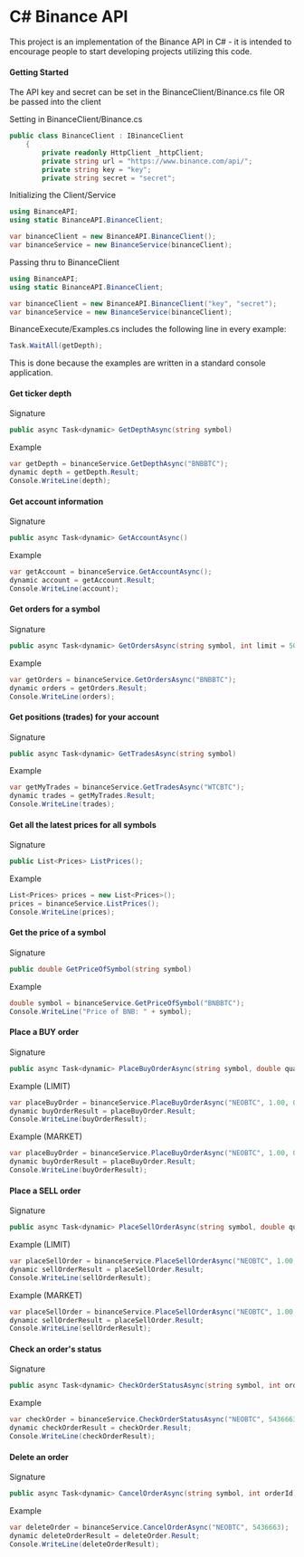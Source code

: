 # C# Binance API
This project is an implementation of the Binance API in C# - it is intended to encourage people to start developing projects utilizing this code.

#### Getting Started

The API key and secret can be set in the BinanceClient/Binance.cs file OR be passed into the client

Setting in BinanceClient/Binance.cs
```c#
public class BinanceClient : IBinanceClient
    {
        private readonly HttpClient _httpClient;
        private string url = "https://www.binance.com/api/";
        private string key = "key";
        private string secret = "secret";
```
Initializing the Client/Service
```c#
using BinanceAPI;
using static BinanceAPI.BinanceClient;

var binanceClient = new BinanceAPI.BinanceClient();
var binanceService = new BinanceService(binanceClient);
```
Passing thru to BinanceClient
```c#
using BinanceAPI;
using static BinanceAPI.BinanceClient;

var binanceClient = new BinanceAPI.BinanceClient("key", "secret");
var binanceService = new BinanceService(binanceClient);
```

BinanceExecute/Examples.cs includes the following line in every example:
```c#
Task.WaitAll(getDepth);
```
This is done because the examples are written in a standard console application.


#### Get ticker depth
Signature
```c#
public async Task<dynamic> GetDepthAsync(string symbol)
```
Example
```c#
var getDepth = binanceService.GetDepthAsync("BNBBTC"); 
dynamic depth = getDepth.Result;
Console.WriteLine(depth);
```
#### Get account information
Signature
```c#
public async Task<dynamic> GetAccountAsync()
```
Example
```c#
var getAccount = binanceService.GetAccountAsync();
dynamic account = getAccount.Result;
Console.WriteLine(account);
```
#### Get orders for a symbol
Signature
```c#
public async Task<dynamic> GetOrdersAsync(string symbol, int limit = 500)
```
Example
```c#
var getOrders = binanceService.GetOrdersAsync("BNBBTC");
dynamic orders = getOrders.Result;
Console.WriteLine(orders);
```
#### Get positions (trades) for your account
Signature
```c#
public async Task<dynamic> GetTradesAsync(string symbol)
```
Example
```c#
var getMyTrades = binanceService.GetTradesAsync("WTCBTC");
dynamic trades = getMyTrades.Result;
Console.WriteLine(trades);
```
#### Get all the latest prices for all symbols
Signature
```c#
public List<Prices> ListPrices();
```
Example
```c#
List<Prices> prices = new List<Prices>();
prices = binanceService.ListPrices();
Console.WriteLine(prices);
```
#### Get the price of a symbol
Signature
```c#
public double GetPriceOfSymbol(string symbol)
```
Example
```c#
double symbol = binanceService.GetPriceOfSymbol("BNBBTC");
Console.WriteLine("Price of BNB: " + symbol);
```
#### Place a BUY order
Signature
```c#
public async Task<dynamic> PlaceBuyOrderAsync(string symbol, double quantity, double price, string type = "LIMIT")
```
Example (LIMIT)
```c#
var placeBuyOrder = binanceService.PlaceBuyOrderAsync("NEOBTC", 1.00, 00.008851);
dynamic buyOrderResult = placeBuyOrder.Result;
Console.WriteLine(buyOrderResult);
```
Example (MARKET)
```c#
var placeBuyOrder = binanceService.PlaceBuyOrderAsync("NEOBTC", 1.00, 0, "MARKET");
dynamic buyOrderResult = placeBuyOrder.Result;
Console.WriteLine(buyOrderResult);
```
#### Place a SELL order
Signature
```c#
public async Task<dynamic> PlaceSellOrderAsync(string symbol, double quantity, double price, string type = "LIMIT")
```
Example (LIMIT)
```c#
var placeSellOrder = binanceService.PlaceSellOrderAsync("NEOBTC", 1.00, 00.008851);
dynamic sellOrderResult = placeSellOrder.Result;
Console.WriteLine(sellOrderResult);
```
Example (MARKET)
```c#
var placeSellOrder = binanceService.PlaceSellOrderAsync("NEOBTC", 1.00, 0, "MARKET");
dynamic sellOrderResult = placeSellOrder.Result;
Console.WriteLine(sellOrderResult);
```
#### Check an order's status
Signature
```c#
public async Task<dynamic> CheckOrderStatusAsync(string symbol, int orderId)
```
Example
```c#
var checkOrder = binanceService.CheckOrderStatusAsync("NEOBTC", 5436663);
dynamic checkOrderResult = checkOrder.Result;
Console.WriteLine(checkOrderResult);
```
#### Delete an order
Signature
```c#
public async Task<dynamic> CancelOrderAsync(string symbol, int orderId)
```
Example
```c#
var deleteOrder = binanceService.CancelOrderAsync("NEOBTC", 5436663);
dynamic deleteOrderResult = deleteOrder.Result;
Console.WriteLine(deleteOrderResult);
```
